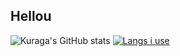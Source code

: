 ## Hellou

![Kuraga's GitHub stats](https://github-readme-stats.vercel.app/api?username=Piola-l&show_icons=true&theme=merko&rank_icon=github&line_height=30)
[![Langs i use](https://github-readme-stats.vercel.app/api/top-langs/?username=Piola-l&layout=donut&show_icons=true&theme=merko)](https://github.com/anuraghazra/github-readme-stats)
